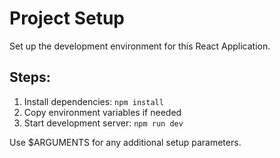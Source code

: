 # Project Setup

Set up the development environment for this React Application.

## Steps:
1. Install dependencies: `npm install`
2. Copy environment variables if needed
3. Start development server: `npm run dev`

Use $ARGUMENTS for any additional setup parameters.
